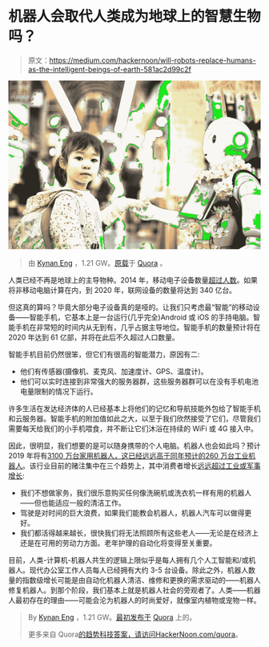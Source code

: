 # 机器人会取代人类成为地球上的智慧生物吗？

> 原文：<https://medium.com/hackernoon/will-robots-replace-humans-as-the-intelligent-beings-of-earth-581ac2d99c2f>

![](img/99db53cbe48fec8e087687b27ca29d7e.png)

> 由 [Kynan Eng](https://www.quora.com/profile/Kynan-Eng) ，1.21 GW。[原载](https://www.quora.com/Will-robots-replace-human-as-the-dominant-species-on-Earth-in-the-far-future/answer/Kynan-Eng)于 [Quora](http://quora.com?ref=hackernoon) 。

人类已经不再是地球上的主导物种。2014 年，移动电子设备数量[超过人数](http://www.independent.co.uk/life-style/gadgets-and-tech/news/there-are-officially-more-mobile-devices-than-people-in-the-world-9780518.html)。如果将非移动电脑计算在内，到 2020 年，联网设备的数量将达到 340 亿台。

但这真的算吗？毕竟大部分电子设备真的是哑的。让我们只考虑最“智能”的移动设备——智能手机，它基本上是一台运行(几乎完全)Android 或 iOS 的手持电脑。智能手机在非常短的时间内从无到有，几乎占据主导地位。智能手机的数量预计将在 2020 年达到 61 亿部，并将在此后不久超过人口数量。

智能手机目前仍然很笨，但它们有很高的智能潜力，原因有二:

*   他们有传感器(摄像机、麦克风、加速度计、GPS、温度计)。
*   他们可以实时连接到非常强大的服务器群，这些服务器群可以在没有手机电池电量限制的情况下运行。

许多生活在发达经济体的人已经基本上将他们的记忆和导航技能外包给了智能手机和云服务器。智能手机的附加值如此之大，以至于我们欣然接受了它们，尽管我们需要每天给我们的小手机喂食，并不断让它们沐浴在持续的 WiFi 或 4G 接入中。

因此，很明显，我们想要的是可以随身携带的个人电脑。机器人也会如此吗？预计 2019 年将有[3100 万台家用机器人，这已经远远高于同年预计的](https://ifr.org/ifr-press-releases/news/31-million-robots-helping-in-households-worldwide-by-2019)[260 万台工业机器人](https://ifr.org/ifr-press-releases/news/world-robotics-report-2016)。该行业目前的赌注集中在三个趋势上，其中消费者增长[远远超过工业或军事增长](https://www.therobotreport.com/robotics-industry-growing-faster-than-expected/):

*   我们不想做家务，我们很乐意购买任何像洗碗机或洗衣机一样有用的机器人——但也能适应一般的清洁工作。
*   驾驶是对时间的巨大浪费，如果我们能教会机器人，机器人汽车可以做得更好。
*   我们都活得越来越长，很快我们将无法照顾所有这些老人——无论是在经济上还是在可用的劳动力方面。老年护理的自动化将变得至关重要。

目前，人类-计算机-机器人共生的逻辑上限似乎是每人拥有几个人工智能和/或机器人。现代办公室工作人员每人已经拥有大约 3-5 台设备。除此之外，机器人数量的指数级增长可能是由自动化机器人清洁、维修和更换的需求驱动的——机器人修复机器人。到那个阶段，我们基本上就是机器人社会的旁观者了。人类——机器人最初存在的理由——可能会沦为机器人的时尚爱好，就像室内植物或宠物一样。

> By [Kynan Eng](https://www.quora.com/profile/Kynan-Eng) ，1.21 GW。[最初发布于](https://www.quora.com/Will-robots-replace-human-as-the-dominant-species-on-Earth-in-the-far-future/answer/Kynan-Eng) [Quora](http://quora.com?ref=hackernoon) 上的。
> 
> 更多来自 Quora[的趋势科技答案，请访问](https://medium.com/u/3853f85f7d5e?source=post_page-----581ac2d99c2f--------------------------------)[HackerNoon.com/quora](https://hackernoon.com/quora/home)。